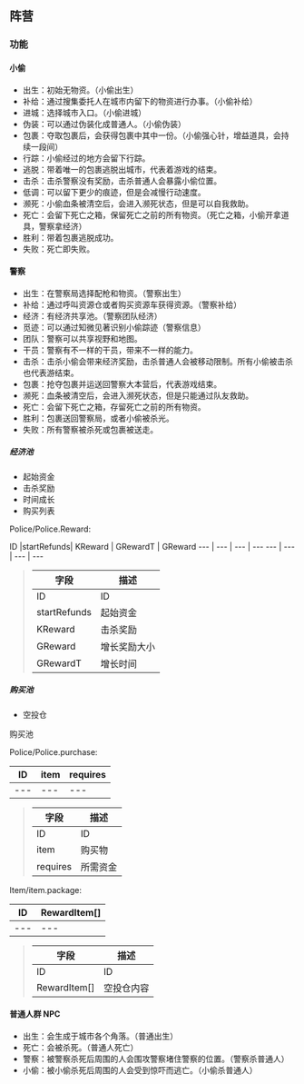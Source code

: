 ## 阵营

### 功能

#### 小偷
- 出生：初始无物资。（小偷出生）
- 补给：通过搜集委托人在城市内留下的物资进行办事。（小偷补给）
- 进城：选择城市入口。（小偷进城）
- 伪装：可以通过伪装化成普通人。（小偷伪装）
- 包裹：夺取包裹后，会获得包裹中其中一份。（小偷强心针，增益道具，会持续一段间）
- 行踪：小偷经过的地方会留下行踪。
- 逃脱：带着唯一的包裹逃脱出城市，代表着游戏的结束。
- 击杀：击杀警察没有奖励，击杀普通人会暴露小偷位置。
- 低调：可以留下更少的痕迹，但是会减慢行动速度。
- 濒死：小偷血条被清空后，会进入濒死状态，但是可以自我救助。
- 死亡：会留下死亡之箱，保留死亡之前的所有物资。（死亡之箱，小偷开拿道具，警察拿经济）
- 胜利：带着包裹逃脱成功。
- 失败：死亡即失败。

#### 警察
- 出生：在警察局选择配枪和物资。（警察出生）
- 补给：通过呼叫资源仓或者购买资源车获得资源。（警察补给）
- 经济：有经济共享池。（警察团队经济）
- 觅迹：可以通过知微见著识别小偷踪迹（警察信息）
- 团队：警察可以共享视野和地图。
- 干员：警察有不一样的干员，带来不一样的能力。
- 击杀：击杀小偷会带来经济奖励，击杀普通人会被移动限制。所有小偷被击杀也代表游结束。
- 包裹：抢夺包裹并运送回警察大本营后，代表游戏结束。
- 濒死：血条被清空后，会进入濒死状态，但是只能通过队友救助。
- 死亡：会留下死亡之箱，存留死亡之前的所有物资。
- 胜利：包裹送回警察局，或者小偷被杀光。
- 失败：所有警察被杀死或包裹被送走。

##### 经济池
- 起始资金
- 击杀奖励
- 时间成长
- 购买列表

Police/Police.Reward:

ID |startRefunds| KReward | GRewardT | GReward
 --- | --- | --- | --- 
 --- | --- | --- | --- 

> 字段 | 描述
> --- | --- 
> ID | ID
> startRefunds |起始资金
> KReward | 击杀奖励
> GReward|增长奖励大小
> GRewardT|增长时间

##### 购买池
- 空投仓

购买池

Police/Police.purchase:

ID | item | requires
 --- | --- | --- 
 --- | --- | --- 

> 字段 | 描述
> --- | --- 
> ID | ID
> item |购买物
> requires | 所需资金

Item/item.package:

ID | RewardItem[] 
 --- | --- 
 --- | --- 

> 字段 | 描述
> --- | --- 
> ID | ID
> RewardItem[] | 空投仓内容


#### 普通人群 NPC
- 出生：会生成于城市各个角落。（普通出生）
- 死亡：会被杀死。（普通人死亡）
- 警察：被警察杀死后周围的人会围攻警察堵住警察的位置。（警察杀普通人）
- 小偷：被小偷杀死后周围的人会受到惊吓而逃亡。（小偷杀普通人）
